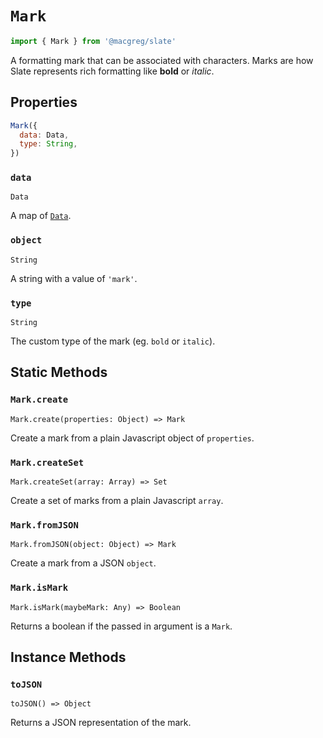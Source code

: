 # `Mark`

```js
import { Mark } from '@macgreg/slate'
```

A formatting mark that can be associated with characters. Marks are how Slate represents rich formatting like **bold** or _italic_.

## Properties

```js
Mark({
  data: Data,
  type: String,
})
```

### `data`

`Data`

A map of [`Data`](./data.md).

### `object`

`String`

A string with a value of `'mark'`.

### `type`

`String`

The custom type of the mark (eg. `bold` or `italic`).

## Static Methods

### `Mark.create`

`Mark.create(properties: Object) => Mark`

Create a mark from a plain Javascript object of `properties`.

### `Mark.createSet`

`Mark.createSet(array: Array) => Set`

Create a set of marks from a plain Javascript `array`.

### `Mark.fromJSON`

`Mark.fromJSON(object: Object) => Mark`

Create a mark from a JSON `object`.

### `Mark.isMark`

`Mark.isMark(maybeMark: Any) => Boolean`

Returns a boolean if the passed in argument is a `Mark`.

## Instance Methods

### `toJSON`

`toJSON() => Object`

Returns a JSON representation of the mark.
